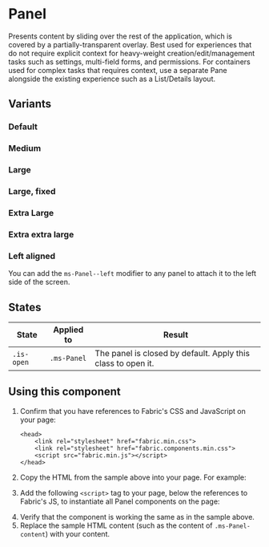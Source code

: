 # Panel
Presents content by sliding over the rest of the application, which is covered by a partially-transparent overlay. Best used for experiences that do not require explicit context for heavy-weight creation/edit/management tasks such as settings, multi-field forms, and permissions. For containers used for complex tasks that requires context, use a separate Pane alongside the existing experience such as a List/Details layout.

## Variants

### Default
<!----
{{> PanelDefaultExample}}
---->
<!---i
![Panel example](https://raw.githubusercontent.com/OfficeDev/office-ui-fabric-js/master/ghdocs/component_images/Panel.png)
i--->

### Medium
<!----
{{> PanelMediumExample}}
---->


### Large
<!----
{{> PanelLargeExample}}
---->


### Large, fixed
<!----
{{> PanelLargeFixedExample}}
---->


### Extra Large
<!----
{{> PanelExtraLargeExample}}
---->


### Extra extra large
<!----
{{> PanelExtraExtraLargeExample}}
---->


### Left aligned
You can add the `ms-Panel--left` modifier to any panel to attach it to the left side of the screen.
<!----
{{> PanelLeftExample}}
---->


## States
State | Applied to | Result
 --- | --- | ---
`.is-open` | `.ms-Panel` | The panel is closed by default. Apply this class to open it.

## Using this component
1. Confirm that you have references to Fabric's CSS and JavaScript on your page:
    ```
    <head>
        <link rel="stylesheet" href="fabric.min.css">
        <link rel="stylesheet" href="fabric.components.min.css">
        <script src="fabric.min.js"></script>
    </head>
    ```
2. Copy the HTML from the sample above into your page. For example:
<!---
<pre>
    <code>
{{renderPartialPre "Panel" "PanelExample" PanelExampleProps.default false}}
    </code>
</pre>
--->
3. Add the following `<script>` tag to your page, below the references to Fabric's JS, to instantiate all Panel components on the page:
<!---
<pre>
    <code>
{{renderPartialPre "Panel" "PanelDocExampleJS" "" false}}
    </code>
</pre>
--->
4. Verify that the component is working the same as in the sample above.
5. Replace the sample HTML content (such as the content of `.ms-Panel-content`) with your content.

<!---
{{> PanelDocExampleJS}}
--->